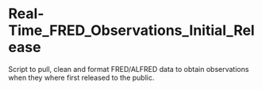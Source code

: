 # Real-Time_FRED_Observations_Initial_Release
Script to pull, clean and format FRED/ALFRED data to obtain observations when they where first released to the public.
